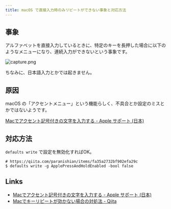 ```yaml
---
title: macOS で直接入力時のみリピートができない事象と対応方法
---
```


## 事象

アルファベットを直接入力しているときに、特定のキーを長押した場合に以下のようなメニューになり、連続入力ができないという事象です。

![capture.png](https://mryhryki.com/file/TfA01T3UWoIQruydNfIV7ZiZOvR6M6uS-ekq7DqW6aW5GaJc.webp)

ちなみに、日本語入力とかでは起きません。

## 原因

macOS の「アクセントメニュー」という機能らしく、不具合とか設定のミスとかではないようです。

[Macでアクセント記号付きの文字を入力する - Apple サポート (日本)](https://support.apple.com/ja-jp/guide/mac-help/mh27474/13.0/mac/13.0)

## 対応方法

`defaults write` で設定を無効化すればOK。

```shell
# https://qiita.com/paranishian/items/fa35a2732bf902efa29c
$ defaults write -g ApplePressAndHoldEnabled -bool false
```

## Links

- [Macでアクセント記号付きの文字を入力する - Apple サポート (日本)](https://support.apple.com/ja-jp/guide/mac-help/mh27474/13.0/mac/13.0)
- [Macでキーリピートが効かない場合の対処法 - Qiita](https://qiita.com/paranishian/items/fa35a2732bf902efa29c)
